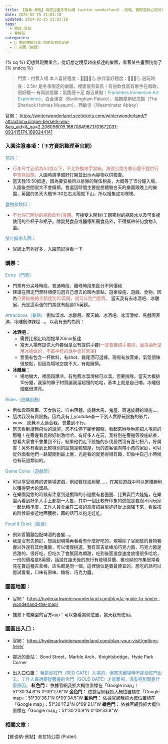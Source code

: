 ```yaml
---
title: 【倫敦-景點】海德公園冬季仙境 (winter wonderland) -攻略、實際遊玩心得分享  
date: 2024-02-25 21:03:18
updated: 2024-02-25 21:03:18
tags:
  - 倫敦-景點
  - 會再訪
categories: 
  - 🌴 旅遊體驗分享-目前皆為自助遊
  - 🥥 英國（倫敦） 
---
```

{% cq %} 幻想與現實重合，從幻想之境穿越後抵達的樂園，看著某些畫面恍惚了 {% endcq %}
>	門票：付費入場
>本人喜好程度：🌝🌝🌝🌝🌜  旅伴喜好程度：🌝🌝🌝🌜
遊玩時長：2.5hr
>是冬季限定的樂園，裡面很有氣氛！有些飲食區有歌手在唱歌，很好聽～
>有再訪意願：氛圍感十足
>鄰近景點：<font color=#4599B6>Frameless Immersive Art Experience</font>、白金漢宮（Buckingham Palace）、福爾摩斯紀念館（The Sherlock Holmes Museum）、西敏寺（Westminster Abbey）

<!-- more -->

官網：
https://winterwonderland.seetickets.com/winterwonderland/?attraction=cirque-berserk-ww-&ajs_aid=&_ga=2.206096019.1667084967.1701672031-893415174.1698244141

### 入園注意事項：（下方資訊整理至官網）
<font color=#4287B5>包包：</font>
+ <font color=#c36d67>行李尺寸必須為A4或以下，不允許攜帶手提箱，海德公園冬季仙境不提供行李寄存設施。</font>入園時請準備好打開並出示內容物以供檢查。
+ 當天我15:50抵達，因為要安檢所以排隊的隊伍稍長，大概等了15分鐘入場，入園後空間很大不會擁擠。會選這時間主要是想體驗白天的樂園跟晚上的樂園，英國的冬天大概16:30左右太陽就下山，所以搜集成功嘿嘿。 

<font color=#4287B5>食物和飲料：</font>
+ <font color=#c36d67>不允許已開封的瓶裝飲料/液體。</font>可接受未開封/工廠密封的瓶裝水以及可重複使用的空杯子和瓶子。除嬰兒食品或醫療所需食品外，不得攜帶任何食物入園。

<font color=#4287B5>禁止攜帶入園：</font>
+ 官網上有列好多，入園前記得看一下

### 購票： 
<font color=#4287B5>Entry（門票）</font>
+ 門票有分尖峰時段、普通時段、離峰時段來區分不同價格
+ 建議在預定門票時順便勾選自己想去的園內景點、遊樂設施、遊戲、食物，因為<font color=#c36d67>只要結帳總金額達到25英鎊，就可以免門票費。</font>
當天我有去冰酒吧、冰雕展，光是這兩張的門票就有超過25英鎊。

<font color=#4287B5>Attractions（景點）</font>
例如溜冰、冰雕展、摩天輪、冰酒吧、冰溜滑梯、馬戲團表演、冰雕創作課程...。
以我有去的為例：
+ **冰酒吧：**
     + 需要比預定時間提早20min抵達
     + 當天入場有提供大外套但是沒有提供手套(<font color=#c36d67>一定要自備手套歐，因為酒杯是用冰塊做的，不戴手套的話手會非常凍</font>)
     + 票價有包含一杯飲料，有shot、雞尾酒可選擇，現場有放音樂，氣氛很棒很放鬆，但因為場地空間不大，有點擁擠。
+ **冰雕展：**
     + 場地蠻大，裡面超爆冷，有免費冰溜滑梯可以溜，但要排隊，當天大概排10分鐘，我穿的褲子材質讓我溜超慢的哈哈，基本上就是自己嚕，冰雕很細緻很漂亮。

<font color=#4287B5>Rides（遊樂設施）</font>
+ 例如雲霄飛車、天女散花、自由落體、旋轉木馬、鬼屋、高速旋轉的設施...。
+ 這次我沒有買設施，因為我有上youtube查一下別人實際玩設施的影片，wow....感覺不太適合我，會暈到不行。
+ 當天看到旋轉飛快的設施，忍不住停下腳步觀察，看起來咻咻咻能把人甩飛的那種！在旁邊看覺得好刺激哈哈，有好多人在玩，我特別在旁邊等設施結束，想看大家會不會暈到不行，結果他們走下設施的步伐居然沒有歪七扭八，好厲害！另外有看到比較特別的設施是體驗屋，玩的遊客偏向帶小孩的家庭，可以從外面看他們一路闖關到最上層，光是看的就覺得很有趣，印象中自己小時候也有玩過類似的。

<font color=#4287B5>Game Coins（遊戲幣）</font>
 + 可以享受經典的遊樂場遊戲，例如籃球或射擊....，在某些遊戲中可以累積勝利以獲得更大的獎品。 
 + 在樂園晃悠的時候有注意到遊戲幣的小遊戲有套圈圈、比賽贏巨大娃娃，在樂園內看到好多人手上都抱一大隻，其中一個比較有印象的遊戲是要跟不同玩家一起比精準度，工作人員會坐在二樓的高度把巨型娃娃從上面降下來，看誰按的時候最接近地面獲勝，贏的話可以抱走娃娃。

<font color=#4287B5>Food & Drink（飲食）</font>
  + 例如香腸麵包配啤酒的套餐...。
  + 我是沒有先預訂，想說到現場再看看有什麼好吃的，現場除了官網放的食物套餐以外還有其他攤販，可以慢慢挑選，我有買吉拿棒加巧克力醬，巧克力醬是苦甜的，很好吃，但吃久了會膩因為頗甜，吃到後面進食速度放慢很多哈哈，一份的價格是8英鎊，話說在幾天後的旅行有發現荷蘭、維也納的市集很常看見在賣這種吉拿棒，店名都是同一個，這裡貌似是賣最便宜的，想吃的話可以嘗試看看，口味有原味、糖粉、巧克力醬。

### 園區地圖：
+ 官網：
https://hydeparkwinterwonderland.com/blog/a-guide-to-winter-wonderland-the-map/   
 
+ 推薦下載樂園的官方app：可以查看當前位置，當天我有使用。

### 園區出入口：
+ 官網：
https://hydeparkwinterwonderland.com/plan-your-visit/getting-here/
 
+ 鄰近的車站：
Bond Street、Marble Arch、Knightsbridge、Hyde Park Corner
+ 出入口位置：
<font color=#4287B5>我是從紅門（RED GATE）入場的，但當天離場時不能從紅門出去，工作人員說要從旁邊的金門（GOLD GATE）才能離場，沒有特別問是什麼原因。</font> 
**紅色門：**
依據官網我抓大概位置標在「Google map」：51°30'34.6"N 0°09'27.6"W
**金色門：**
依據官網我抓大概位置標在「Google map」：51°30'36.1"N 0°09'34.5"W
**藍色門：**
依據官網我抓大概位置標在「Google map」：51°30'17.2"N 0°09'21.1"W
**綠色門：**
依據官網我抓大概位置標在「Google map」：51°30'20.9"N 0°09'33.8"W

### 相關文章：
【維也納-景點】普拉特公園 (Prater)
